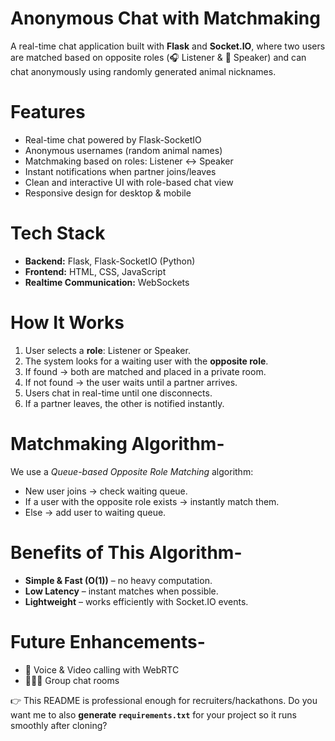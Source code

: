 # Anonymous Chat with Matchmaking

A real-time chat application built with **Flask** and **Socket.IO**, where two users are matched based on opposite roles (🎧 Listener & 🎤 Speaker) and can chat anonymously using randomly generated animal nicknames.


# Features

*  Real-time chat powered by Flask-SocketIO
*  Anonymous usernames (random animal names)
*  Matchmaking based on roles: Listener ↔ Speaker
*  Instant notifications when partner joins/leaves
*  Clean and interactive UI with role-based chat view
* Responsive design for desktop & mobile

# Tech Stack

* **Backend:** Flask, Flask-SocketIO (Python)
* **Frontend:** HTML, CSS, JavaScript
* **Realtime Communication:** WebSockets

# How It Works

1. User selects a **role**: Listener or Speaker.
2. The system looks for a waiting user with the **opposite role**.
3. If found → both are matched and placed in a private room.
4. If not found → the user waits until a partner arrives.
5. Users chat in real-time until one disconnects.
6. If a partner leaves, the other is notified instantly.


# Matchmaking Algorithm-

We use a *Queue-based Opposite Role Matching* algorithm:

* New user joins → check waiting queue.
* If a user with the opposite role exists → instantly match them.
* Else → add user to waiting queue.

# Benefits of This Algorithm-

* **Simple & Fast (O(1))** – no heavy computation.
* **Low Latency** – instant matches when possible.
* **Lightweight** – works efficiently with Socket.IO events.

# Future Enhancements-

* 🎥 Voice & Video calling with WebRTC
* 🧑‍🤝‍🧑 Group chat rooms


👉 This README is professional enough for recruiters/hackathons.
Do you want me to also **generate `requirements.txt`** for your project so it runs smoothly after cloning?
